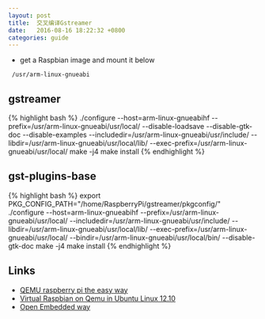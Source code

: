 ```yaml
---
layout: post
title:  交叉编译Gstreamer
date:   2016-08-16 18:22:32 +0800
categories: guide
---
```


* get a Raspbian image and mount it below

``` 
 /usr/arm-linux-gnueabi
```

## gstreamer
{% highlight bash %}
./configure --host=arm-linux-gnueabihf --prefix=/usr/arm-linux-gnueabi/usr/local/ --disable-loadsave --disable-gtk-doc --disable-examples --includedir=/usr/arm-linux-gnueabi/usr/include/ --libdir=/usr/arm-linux-gnueabi/usr/local/lib/ --exec-prefix=/usr/arm-linux-gnueabi/usr/local/
make -j4
make install
{% endhighlight %}

## gst-plugins-base
{% highlight bash %}
export PKG_CONFIG_PATH="/home/RaspberryPi/gstreamer/pkgconfig/"
./configure --host=arm-linux-gnueabihf --prefix=/usr/arm-linux-gnueabi/usr/local/ --includedir=/usr/arm-linux-gnueabi/usr/include/ --libdir=/usr/arm-linux-gnueabi/usr/local/lib/ --exec-prefix=/usr/arm-linux-gnueabi/usr/local/ --bindir=/usr/arm-linux-gnueabi/usr/local/bin/ --disable-gtk-doc
make -j4
make install
{% endhighlight %}

## Links
* [QEMU raspberry pi the easy way](http://xecdesign.com/qemu-emulating-raspberry-pi-the-easy-way/)
* [Virtual Raspbian on Qemu in Ubuntu Linux 12.10](http://www.raspberrypi.org/phpBB3/viewtopic.php?f=29&t=37386)
* [Open Embedded way](http://stackoverflow.com/questions/13663292/non-tedious-way-to-cross-compile-third-party-libs-for-raspberry-pi)

